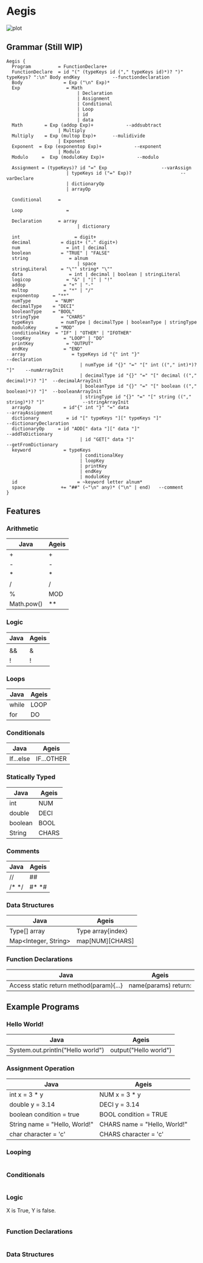 # Aegis
![plot](https://github.com/Ulq1517/Aegis/blob/main/Aegis.png?raw=true)

## Grammar (Still WIP)
```
Aegis {
  Program          = FunctionDeclare+
  FunctionDeclare  = id "(" (typeKeys id ("," typeKeys id)*)? ")" typeKeys? ":\n" Body endKey            --functiondeclaration
  Body               = Exp ("\n" Exp)*  
  Exp                 = Math
                          | Declaration
                          | Assignment
                          | Conditional
                          | Loop
                          | id
                          | data
  Math        = Exp (addop Exp)+            --addsubtract
  				   | Multiply
  Multiply    = Exp (multop Exp)+      --mulidivide
                   | Exponent
  Exponent  = Exp (exponentop Exp)+            --exponent
                   | Modulo
  Modulo     =  Exp (moduloKey Exp)+            --modulo
  				   
  Assignment = (typeKeys)? id "=" Exp			         --varAssign
                      | typeKeys id ("=" Exp)?                  --varDeclare
                      | dictionaryOp
                      | arrayOp       
  
  Conditional      =
  
  Loop                = 
  
  Declaration      = array
                          | dictionary
                          
  int                    = digit+
  decimal           = digit+ ("." digit+)
  num                 = int | decimal
  boolean           = "TRUE" | "FALSE"
  string               = alnum
                          | space
  stringLiteral     = "\"" string* "\""
  data                 = int | decimal | boolean | stringLiteral
  logicop             = "&" | "|" | "!"
  addop              = "+" | "-"
  multop             = "*" | "/"
  exponentop     = "**"
  numType         = "NUM"
  decimalType    = "DECI"
  booleanType    = "BOOL"
  stringType        = "CHARS"
  typeKeys          = numType | decimalType | booleanType | stringType
  moduloKey       = "MOD"
  conditionalKey  = "IF" | "OTHER" | "IFOTHER"
  loopKey            = "LOOP" | "DO"
  printKey            = "OUTPUT"
  endKey             = "END"
  array                 = typeKeys id "{" int "}"                           --declaration
                           | numType id "{}" "=" "[" int (("," int)*)? "]"    --numArrayInit
                           | decimalType id "{}" "=" "[" decimal (("," decimal)*)? "]"  --decimalArrayInit
                           | booleanType id "{}" "=" "[" boolean (("," boolean)*)? "]"  --booleanArrayInit
                           | stringType id "{}" "=" "[" string (("," string)*)? "]"              --stringArrayInit
  arrayOp            = id"{" int "}" "=" data                                    --arrayAssignment
  dictionary          = id "[" typeKeys "][" typeKeys "]"                --dictionaryDeclaration
  dictionaryOp     = id "ADD[" data "][" data "]"                         --addToDictionary
                           | id "GET[" data "]"                                        --getFromDictionary
  keyword            = typeKeys
                           | conditionalKey
                           | loopKey
                           | printKey
                           | endKey
                           | moduloKey
  id                      = ~keyword letter alnum*
  space             += "##" (~"\n" any)* ("\n" | end)   --comment
}
```

## Features
### Arithmetic
|Java|Ageis|
|----|-----|
|+|+|
|-|-|
|*|*|
|/|/|
|%|MOD|
|Math.pow()|**|
### Logic
|Java      |Ageis|
|----------|-----|
|||        ||    |
|&&        |&    |
|!         |!    |
### Loops
|Java      |Ageis|
|----------|-----|
|while     |LOOP |
|for       |DO   |
### Conditionals
|Java      |Ageis     |
|----------|----------|
|If...else |IF...OTHER|
### Statically Typed
|Java      |Ageis|
|----------|-----|
|int       |NUM  |
|double    |DECI |
|boolean   |BOOL |
|String    |CHARS|
### Comments
|Java      |Ageis|
|----------|-----|
|//        |##   |
|/* */     |#* *#|
### Data Structures
|Java                |Ageis            |
|--------------------|-----------------|
|Type[] array        |Type array{index}|
|Map<Integer, String>|map[NUM][CHARS]  |
### Function Declarations
|Java                                   |Ageis|
|---------------------------------------|--------------------|
|Access static return method(param){...}|name(params) return:|

## Example Programs
### Hello World!
|Java|Ageis|
|----|-----|
|System.out.println("Hello world")|output("Hello world")|

### Assignment Operation
|Java         |Ageis        |
|-------------|-------------|
|int x = 3 * y|NUM x = 3 * y|
|double y = 3.14|DECI y = 3.14|
|boolean condition = true|BOOL condition = TRUE|
|String name = "Hello, World!"|CHARS name = "Hello, World!"|
|char character = 'c'|CHARS character = 'c'|
### Looping
```
```
### Conditionals
```
```
### Logic
X is True, Y is false.
```
```
### Function Declarations
```
```
### Data Structures
```
```
